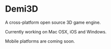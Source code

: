 Demi3D
======

A cross-platform open source 3D game engine.

Currently working on Mac OSX, iOS and Windows.

Mobile platforms are coming soon.
